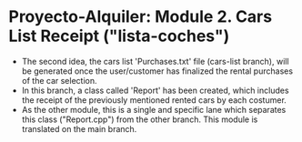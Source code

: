 # Proyecto-Alquiler: Module 2. Cars List Receipt ("lista-coches")
- The second idea, the cars list 'Purchases.txt' file (cars-list branch), will be generated once the user/customer has finalized the rental purchases of the car selection. 
- In this branch, a class called 'Report' has been created, which includes the receipt of the previously mentioned rented cars by each costumer.
- As the other module, this is a single and specific lane which separates this class ("Report.cpp") from the other branch. This module is translated on the main branch.
